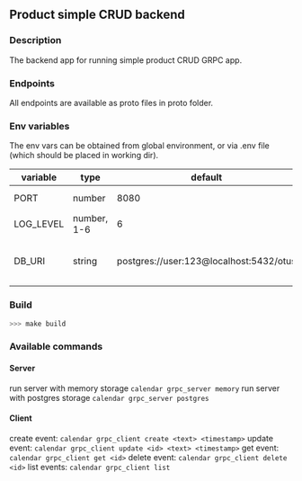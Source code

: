 ## Product simple CRUD backend

### Description
The backend app for running simple product CRUD GRPC app.

### Endpoints

All endpoints are available as proto files in proto folder.

### Env variables

The env vars can be obtained from global environment, or via .env file (which should be placed in working dir).

| variable | type | default | description |
| --- | --- | --- | --- |
| PORT | number | 8080 |the web app port
| LOG_LEVEL | number, 1-6 | 6 |the logging level
| DB_URI | string | postgres://user:123@localhost:5432/otus | the postgres connection string

### Build

```bash
>>> make build
```

### Available commands

#### Server

run server with memory storage ```calendar grpc_server memory```
run server with postgres storage ```calendar grpc_server postgres```

#### Client

create event: ```calendar grpc_client create <text> <timestamp>```
update event: ```calendar grpc_client update <id> <text> <timestamp>```
get event: ```calendar grpc_client get <id>```
delete event: ```calendar grpc_client delete <id>```
list events: ```calendar grpc_client list```
